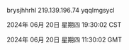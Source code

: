 brysjhhrhl 219.139.196.74 yqqlmgsycl

2024年 06月 20日 星期四 19:30:02 CST

2024年 06月 20日 星期四 11:30:02 GMT
